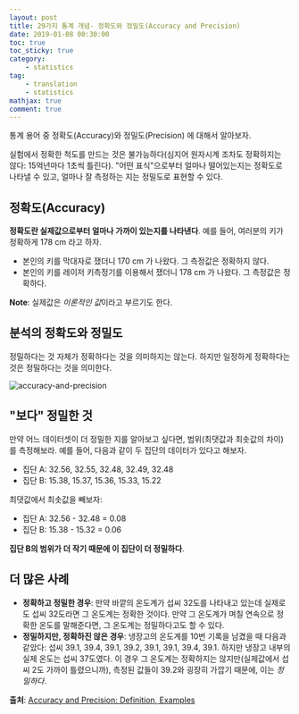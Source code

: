 ```yaml
---
layout: post
title: 29가지 통계 개념- 정확도와 정밀도(Accuracy and Precision)
date: 2019-01-08 00:30:00
toc: true
toc_sticky: true
category:
    - statistics
tag:
    - translation
    - statistics
mathjax: true
comment: true
---
```


통계 용어 중 정확도(Accuracy)와 정밀도(Precision) 에 대해서 알아보자.

실험에서 정확한 척도를 만드는 것은 불가능하다(심지어 원자시계 조차도 정확하지는 않다: 15억년마다 1초씩 틀린다).
"어떤 표식"으로부터 얼마나 떨어있는지는 정확도로 나타낼 수 있고, 얼마나 잘 측정하는 지는 정밀도로 표현할 수 있다.

## 정확도(Accuracy)

**정확도란 실제값으로부터 얼마나 가까이 있는지를 나타낸다**. 예를 들어, 여러분의 키가 정확하게 178 cm 라고 하자.

* 본인의 키를 막대자로 쟀더니 170 cm 가 나왔다. 그 측정값은 정확하지 않다.
* 본인의 키를 레이저 키측정기를 이용해서 쟀더니 178 cm 가 나왔다. 그 측정값은 정확하다.

**Note**: 실제값은 *이론적인 값*이라고 부르기도 한다.

## 분석의 정확도와 정밀도

정밀하다는 것 자체가 정확하다는 것을 의미하지는 않는다. 하지만 일정하게 정확하다는 것은 정밀하다는 것을 의미한다.

![accuracy-and-precision](https://www.statisticshowto.datasciencecentral.com/wp-content/uploads/2016/11/accurate-and-precision.png)

## "보다" 정밀한 것

만약 어느 데이터셋이 더 정밀한 지를 알아보고 싶다면, 범위(최댓값과 최솟값의 차이)를 측정해보라.
예를 들어, 다음과 같이 두 집단의 데이터가 있다고 해보자.

* 집단 A: 32.56, 32.55, 32.48, 32.49, 32.48
* 집단 B: 15.38, 15.37, 15.36, 15.33, 15.22

최댓값에서 최솟값을 빼보자:

* 집단 A: 32.56 - 32.48 = 0.08
* 집단 B: 15.38 - 15.32 = 0.06

**집단 B의 범위가 더 작기 때문에 이 집단이 더 정밀하다**.

## 더 많은 사례

* **정확하고 정밀한 경우**: 만약 바깥의 온도계가 섭씨 32도를 나타내고 있는데 실제로도 섭씨 32도라면 그 온도계는 정확한 것이다.
만약 그 온도계가 며칠 연속으로 정확한 온도를 말해준다면, 그 온도계는 정밀하다고도 할 수 있다.
* **정밀하지만, 정확하진 않은 경우**: 냉장고의 온도계를 10번 기록을 남겼을 때 다음과 같았다: 섭씨 39.1, 39.4, 39.1, 39.2, 39.1, 39.1, 39.4, 39.1.
하지만 냉장고 내부의 실제 온도는 섭씨 37도였다. 이 경우 그 온도계는 정확하지는 않지만(실제값에서 섭씨 2도 가까이 틀렸으니까), 측정된 값들이 39.2와 굉장히 가깝기 때문에,
이는 *정밀하다*.

**출처**: [Accuracy and Precision: Definition, Examples](https://www.statisticshowto.datasciencecentral.com/accuracy-and-precision/)

